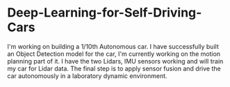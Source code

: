 # Deep-Learning-for-Self-Driving-Cars
I'm working on building a 1/10th Autonomous car. I have successfully built an Object Detection model for the car, I'm currently working on the motion planning part of it. I have the two Lidars, IMU sensors working and will train my car for Lidar data. The final step is to apply sensor fusion and drive the car autonomously in a laboratory dynamic environment.
